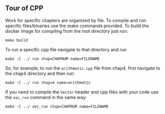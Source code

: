 ## Tour of CPP

Work for specific chapters are organized by file. To compile and run specific files/binaries use
the make commands provided. To build the docker image for compiling from the root directory just run:
```
make build
``` 
To run a specific cpp file navigate to that directory and run 
```
make -C ../ run chap=CHAPNUM name=FILENAME
```

So, for example, to run the `arithmetic.cpp` file from chap4, first navigate to the chap4 directory
and then run:
```
make -C ../ run chap=4 name=arithmetic
```

If you need to compile the `Vector` header and cpp files with your code use the `vec_run` command in the
same way:
```
make -C ../ vec_run chap=CHAPNUM name=FILENAME
```
